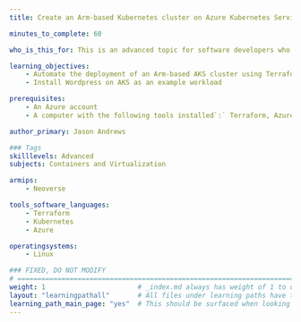 ```yaml
---
title: Create an Arm-based Kubernetes cluster on Azure Kubernetes Service 

minutes_to_complete: 60   

who_is_this_for: This is an advanced topic for software developers who want to deploy an Arm-based Kubernetes cluster using Azure Kubernetes Service (AKS).

learning_objectives: 
    - Automate the deployment of an Arm-based AKS cluster using Terraform
    - Install Wordpress on AKS as an example workload

prerequisites:
    - An Azure account
    - A computer with the following tools installed`:` Terraform, Azure CLI (az), Kubernetes CLI (kubectl)

author_primary: Jason Andrews

### Tags
skilllevels: Advanced
subjects: Containers and Virtualization

armips:
    - Neoverse

tools_software_languages:
    - Terraform
    - Kubernetes
    - Azure

operatingsystems:
    - Linux

### FIXED, DO NOT MODIFY
# ================================================================================
weight: 1                       # _index.md always has weight of 1 to order correctly
layout: "learningpathall"       # All files under learning paths have this same wrapper
learning_path_main_page: "yes"  # This should be surfaced when looking for related content. Only set for _index.md of learning path content.
---
```

